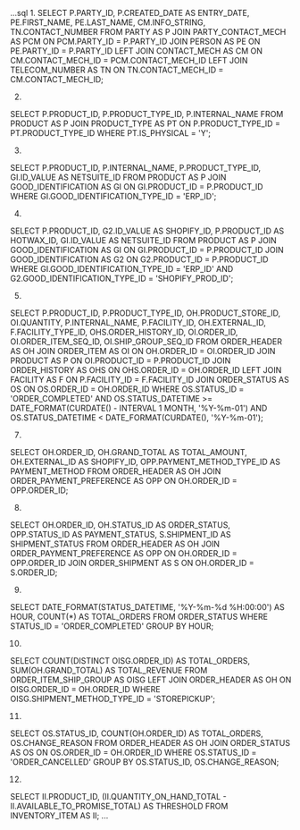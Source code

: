 ...sql
1.
SELECT 
    P.PARTY_ID,
    P.CREATED_DATE AS ENTRY_DATE,
    PE.FIRST_NAME,
    PE.LAST_NAME,
    CM.INFO_STRING,
    TN.CONTACT_NUMBER
FROM PARTY AS P
JOIN PARTY_CONTACT_MECH AS PCM ON PCM.PARTY_ID = P.PARTY_ID
JOIN PERSON AS PE ON PE.PARTY_ID = P.PARTY_ID
LEFT JOIN CONTACT_MECH AS CM ON CM.CONTACT_MECH_ID = PCM.CONTACT_MECH_ID
LEFT JOIN TELECOM_NUMBER AS TN ON TN.CONTACT_MECH_ID = CM.CONTACT_MECH_ID;

2.
SELECT 
    P.PRODUCT_ID,
    P.PRODUCT_TYPE_ID,
    P.INTERNAL_NAME
FROM PRODUCT AS P
JOIN PRODUCT_TYPE AS PT ON P.PRODUCT_TYPE_ID = PT.PRODUCT_TYPE_ID
WHERE PT.IS_PHYSICAL = 'Y';

3.
SELECT 
    P.PRODUCT_ID,
    P.INTERNAL_NAME,
    P.PRODUCT_TYPE_ID,
    GI.ID_VALUE AS NETSUITE_ID
FROM PRODUCT AS P
JOIN GOOD_IDENTIFICATION AS GI ON GI.PRODUCT_ID = P.PRODUCT_ID
WHERE GI.GOOD_IDENTIFICATION_TYPE_ID = 'ERP_ID';

4.
SELECT 
    P.PRODUCT_ID,
    G2.ID_VALUE AS SHOPIFY_ID,
    P.PRODUCT_ID AS HOTWAX_ID,
    GI.ID_VALUE AS NETSUITE_ID
FROM PRODUCT AS P
JOIN GOOD_IDENTIFICATION AS GI ON GI.PRODUCT_ID = P.PRODUCT_ID
JOIN GOOD_IDENTIFICATION AS G2 ON G2.PRODUCT_ID = P.PRODUCT_ID
WHERE GI.GOOD_IDENTIFICATION_TYPE_ID = 'ERP_ID'
  AND G2.GOOD_IDENTIFICATION_TYPE_ID = 'SHOPIFY_PROD_ID';

5.
SELECT 
    P.PRODUCT_ID,
    P.PRODUCT_TYPE_ID,
    OH.PRODUCT_STORE_ID,
    OI.QUANTITY,
    P.INTERNAL_NAME,
    P.FACILITY_ID,
    OH.EXTERNAL_ID,
    F.FACILITY_TYPE_ID,
    OHS.ORDER_HISTORY_ID,
    OI.ORDER_ID,
    OI.ORDER_ITEM_SEQ_ID,
    OI.SHIP_GROUP_SEQ_ID
FROM ORDER_HEADER AS OH
JOIN ORDER_ITEM AS OI ON OH.ORDER_ID = OI.ORDER_ID
JOIN PRODUCT AS P ON OI.PRODUCT_ID = P.PRODUCT_ID
JOIN ORDER_HISTORY AS OHS ON OHS.ORDER_ID = OH.ORDER_ID
LEFT JOIN FACILITY AS F ON P.FACILITY_ID = F.FACILITY_ID
JOIN ORDER_STATUS AS OS ON OS.ORDER_ID = OH.ORDER_ID
WHERE OS.STATUS_ID = 'ORDER_COMPLETED'
  AND OS.STATUS_DATETIME >= DATE_FORMAT(CURDATE() - INTERVAL 1 MONTH, '%Y-%m-01')
  AND OS.STATUS_DATETIME < DATE_FORMAT(CURDATE(), '%Y-%m-01');

7.
SELECT 
    OH.ORDER_ID,
    OH.GRAND_TOTAL AS TOTAL_AMOUNT,
    OH.EXTERNAL_ID AS SHOPIFY_ID,
    OPP.PAYMENT_METHOD_TYPE_ID AS PAYMENT_METHOD
FROM ORDER_HEADER AS OH
JOIN ORDER_PAYMENT_PREFERENCE AS OPP ON OH.ORDER_ID = OPP.ORDER_ID;

8.
SELECT 
    OH.ORDER_ID,
    OH.STATUS_ID AS ORDER_STATUS,
    OPP.STATUS_ID AS PAYMENT_STATUS,
    S.SHIPMENT_ID AS SHIPMENT_STATUS
FROM ORDER_HEADER AS OH
JOIN ORDER_PAYMENT_PREFERENCE AS OPP ON OH.ORDER_ID = OPP.ORDER_ID
JOIN ORDER_SHIPMENT AS S ON OH.ORDER_ID = S.ORDER_ID;

9.
SELECT 
    DATE_FORMAT(STATUS_DATETIME, '%Y-%m-%d %H:00:00') AS HOUR,
    COUNT(*) AS TOTAL_ORDERS
FROM ORDER_STATUS
WHERE STATUS_ID = 'ORDER_COMPLETED'
GROUP BY HOUR;

10.
SELECT 
    COUNT(DISTINCT OISG.ORDER_ID) AS TOTAL_ORDERS,
    SUM(OH.GRAND_TOTAL) AS TOTAL_REVENUE
FROM ORDER_ITEM_SHIP_GROUP AS OISG
LEFT JOIN ORDER_HEADER AS OH ON OISG.ORDER_ID = OH.ORDER_ID
WHERE OISG.SHIPMENT_METHOD_TYPE_ID = 'STOREPICKUP';

11.
SELECT 
    OS.STATUS_ID,
    COUNT(OH.ORDER_ID) AS TOTAL_ORDERS,
    OS.CHANGE_REASON
FROM ORDER_HEADER AS OH
JOIN ORDER_STATUS AS OS ON OS.ORDER_ID = OH.ORDER_ID
WHERE OS.STATUS_ID = 'ORDER_CANCELLED'
GROUP BY OS.STATUS_ID, OS.CHANGE_REASON;

12.
SELECT 
    II.PRODUCT_ID,
    (II.QUANTITY_ON_HAND_TOTAL - II.AVAILABLE_TO_PROMISE_TOTAL) AS THRESHOLD
FROM INVENTORY_ITEM AS II;
...
